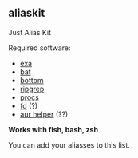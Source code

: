 ## aliaskit
Just Alias Kit

Required software:
- [exa](https://github.com/ogham/exa)
- [bat](https://github.com/sharkdp/bat)
- [bottom](https://github.com/ClementTsang/bottom)
- [ripgrep](https://github.com/BurntSushi/ripgrep)
- [procs](https://github.com/dalance/procs)
- [fd](https://github.com/sharkdp/fd) (?)
- [aur helper](https://wiki.archlinux.org/title/AUR_helpers) (??)

**Works with fish, bash, zsh**

You can add your aliasses to this list. 
